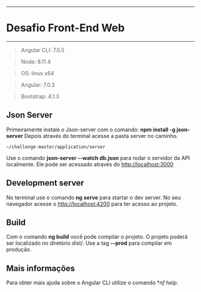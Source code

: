 ---------------------------
# Desafio Front-End Web
---------------------------

> Angular CLI: 7.0.5

> Node: 8.11.4

> OS: linux x64

> Angular: 7.0.3

> Bootstrap: 4.1.3

## Json Server
Primeiramente instale o Json-server com o comando:
**npm install -g json-server**
Depois através do terminal acesse a pasta server no caminho.
```
~/challenge-master/application/server
```
Use o comando **json-server --watch db.json** para rodar o servidor da API localmente. Ele pode ser acessado através do [http://localhost:3000](http://localhost:3000)

## Development server
No terminal use o comando **ng serve** para startar o dev server. No seu navegador acesse o  [http://localhost:4200](http://localhost:4200) para ter acesso ao projeto.

## Build
Com o comando **ng build** você pode compilar o projeto. O projeto poderá ser localizado no diretório dist/. Use a tag **--prod** para compilar em produção.

## Mais informações
Para obter mais ajuda sobre o Angular CLI utilize o comando **nf help*.

